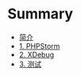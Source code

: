 # Summary

- [简介](README.md)
- [1. PHPStorm](PHPStorm.md)
- [2. XDebug](XDebug.md)
- [3. 测试](XDebug.md)
